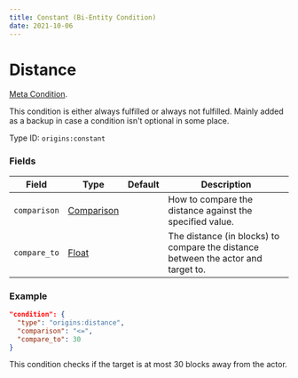```yaml
---
title: Constant (Bi-Entity Condition)
date: 2021-10-06
---
```

# Distance

[Meta Condition](../meta_conditions.md).

This condition is either always fulfilled or always not fulfilled. Mainly added as a backup in case a condition isn't optional in some place.

Type ID: `origins:constant`

### Fields

Field  | Type | Default | Description
-------|------|---------|-------------
`comparison` | [Comparison](../data_types/comparison.md) | | How to compare the distance against the specified value.
`compare_to` | [Float](../data_types/float.md) | | The distance (in blocks) to compare the distance between the actor and target to.

### Example

```json
"condition": {
  "type": "origins:distance",
  "comparison": "<=",
  "compare_to": 30
}
```
This condition checks if the target is at most 30 blocks away from the actor.
